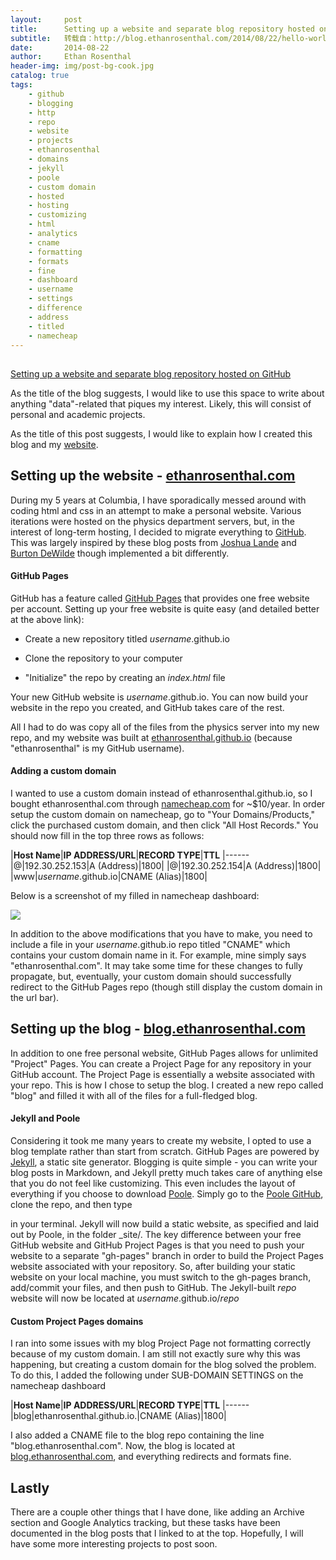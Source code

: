 ```yaml
---
layout:     post
title:      Setting up a website and separate blog repository hosted on GitHub
subtitle:   转载自：http://blog.ethanrosenthal.com/2014/08/22/hello-world/
date:       2014-08-22
author:     Ethan Rosenthal
header-img: img/post-bg-cook.jpg
catalog: true
tags:
    - github
    - blogging
    - http
    - repo
    - website
    - projects
    - ethanrosenthal
    - domains
    - jekyll
    - poole
    - custom domain
    - hosted
    - hosting
    - customizing
    - html
    - analytics
    - cname
    - formatting
    - formats
    - fine
    - dashboard
    - username
    - settings
    - difference
    - address
    - titled
    - namecheap
---
```


## 
[Setting up a website and separate blog repository hosted on GitHub](http://blog.ethanrosenthal.com/2014/08/22/hello-world)


As the title of the blog suggests, I would like to use this space to write about anything "data"-related that piques my interest. Likely, this will consist of personal and academic projects.

As the title of this post suggests, I would like to explain how I created this blog and my [website](http://ethanrosenthal.com/.).

## Setting up the website - [ethanrosenthal.com](http://ethanrosenthal.com/.)

During my 5 years at Columbia, I have sporadically messed around with coding html and css in an attempt to make a personal website. Various iterations were hosted on the physics department servers, but, in the interest of long-term hosting, I decided to migrate everything to [GitHub](https://github.com/). This was largely inspired by these blog posts from [Joshua Lande](http://joshualande.com/jekyll-github-pages-poole) and [Burton DeWilde](http://bdewilde.github.io/blog/2014/08/10/on-starting-over-with-jekyll) though implemented a bit differently.

#### GitHub Pages

GitHub has a feature called [GitHub Pages](https://pages.github.com/) that provides one free website per account. Setting up your free website is quite easy (and detailed better at the above link):

- Create a new repository titled *username*.github.io

- Clone the repository to your computer

- "Initialize" the repo by creating an *index.html* file


Your new GitHub website is *username*.github.io. You can now build your website in the repo you created, and GitHub takes care of the rest.

All I had to do was copy all of the files from the physics server into my new repo, and my website was built at [ethanrosenthal.github.io](http://blog.ethanrosenthal.com/2014/08/22/hello-world/ethanrosenthal.github.io) (because "ethanrosenthal" is my GitHub username).

#### Adding a custom domain

I wanted to use a custom domain instead of ethanrosenthal.github.io, so I bought ethanrosenthal.com through [namecheap.com](http://blog.ethanrosenthal.com/2014/08/22/hello-world/namecheap.com) for ~$10/year. In order setup the custom domain on namecheap, go to "Your Domains/Products," click the purchased custom domain, and then click "All Host Records." You should now fill in the top three rows as follows:

|**Host Name**|**IP ADDRESS/URL**|**RECORD TYPE**|**TTL**
|------
|@|192.30.252.153|A (Address)|1800|
|@|192.30.252.154|A (Address)|1800|
|www|*username*.github.io|CNAME (Alias)|1800|

Below is a screenshot of my filled in namecheap dashboard:

![](http://blog.ethanrosenthal.com/assets/img/2014-08-24-namecheap-dashboard.png)


In addition to the above modifications that you have to make, you need to include a file in your *username*.github.io repo titled "CNAME" which contains your custom domain name in it. For example, mine simply says "ethanrosenthal.com". It may take some time for these changes to fully propagate, but, eventually, your custom domain should successfully redirect to the GitHub Pages repo (though still display the custom domain in the url bar).

## Setting up the blog - [blog.ethanrosenthal.com](http://blog.ethanrosenthal.com/.)

In addition to one free personal website, GitHub Pages allows for unlimited "Project" Pages. You can create a Project Page for any repository in your GitHub account. The Project Page is essentially a website associated with your repo. This is how I chose to setup the blog. I created a new repo called "blog" and filled it with all of the files for a full-fledged blog.

#### Jekyll and Poole

Considering it took me many years to create my website, I opted to use a blog template rather than start from scratch. GitHub Pages are powered by [Jekyll](http://jekyllrb.com/.), a static site generator. Blogging is quite simple - you can write your blog posts in Markdown, and Jekyll pretty much takes care of anything else that you do not feel like customizing. This even includes the layout of everything if you choose to download [Poole](http://getpoole.com/). Simply go to the [Poole GitHub](https://github.com/poole/poole), clone the repo, and then type

in your terminal. Jekyll will now build a static website, as specified and laid out by Poole, in the folder _site/. The key difference between your free GitHub website and GitHub Project Pages is that you need to push your website to a separate "gh-pages" branch in order to build the Project Pages website associated with your repository. So, after building your static website on your local machine, you must switch to the gh-pages branch, add/commit your files, and then push to GitHub. The Jekyll-built *repo* website will now be located at *username*.github.io/*repo*

#### Custom Project Pages domains

I ran into some issues with my blog Project Page not formatting correctly because of my custom domain. I am still not exactly sure why this was happening, but creating a custom domain for the blog solved the problem. To do this, I added the following under SUB-DOMAIN SETTINGS on the namecheap dashboard

|**Host Name**|**IP ADDRESS/URL**|**RECORD TYPE**|**TTL**
|------
|blog|ethanrosenthal.github.io.|CNAME (Alias)|1800|

I also added a CNAME file to the blog repo containing the line "blog.ethanrosenthal.com". Now, the blog is located at [blog.ethanrosenthal.com](http://blog.ethanrosenthal.com/), and everything redirects and formats fine.

## Lastly

There are a couple other things that I have done, like adding an Archive section and Google Analytics tracking, but these tasks have been documented in the blog posts that I linked to at the top. Hopefully, I will have some more interesting projects to post soon.
